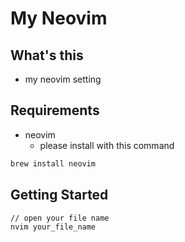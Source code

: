 # My Neovim

## What's this
- my neovim setting

## Requirements
- neovim
    - please install with this command

```bash
brew install neovim
```

## Getting Started

```bash
// open your file name
nvim your_file_name
```
